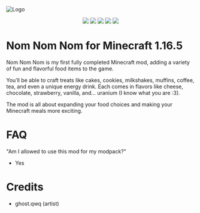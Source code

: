 <img alt="Logo" src="https://github.com/user-attachments/assets/756c8529-4048-4e77-9ada-02aa7b8e6d47">

<p align="center">
    <a href="https://discord.gg/https://discord.com/invite/E2Bp7GtcaA"><img src="https://img.shields.io/discord/1060607505186684978?logo=Discord&colorA=1e1e2e&colorB=a6e3a1&style=for-the-badge"></a>
    <a href="https://modrinth.com/mod/nom-nom-nom"><img src="https://img.shields.io/modrinth/dt/GFsG4tda?logo=Modrinth&colorA=1e1e2e&colorB=a6e3a1&style=for-the-badge"></a>
    <a href="https://www.curseforge.com/minecraft/mc-mods/nom-nom-nom"><img src="https://img.shields.io/curseforge/dt/1082554?logo=Curseforge&colorA=1e1e2e&colorB=fab387&style=for-the-badge"></a>
    <a href="https://github.com/Justus0405/nom-nom-nom/blob/forge-1.16.5/LICENSE"><img src="https://img.shields.io/github/license/Justus0405/nom-nom-nom?logo=Github&colorA=1e1e2e&colorB=f9e2af&style=for-the-badge"></a>
    <a href="https://github.com/Justus0405/nom-nom-nom/releases"><img src="https://img.shields.io/github/v/release/justus0405/nom-nom-nom?logo=Github&colorA=1e1e2e&colorB=cdd6f4&style=for-the-badge"></a>
</p>

# Nom Nom Nom for Minecraft 1.16.5

Nom Nom Nom is my first fully completed Minecraft mod, adding a variety of fun and flavorful food items to the game.

You’ll be able to craft treats like cakes, cookies, milkshakes, muffins, coffee, tea, and even a unique energy drink.
Each comes in flavors like cheese, chocolate, strawberry, vanilla, and... uranium (I know what you are :3).

The mod is all about expanding your food choices and making your Minecraft meals more exciting.

# FAQ

"Am I allowed to use this mod for my modpack?"
 - Yes


# Credits

 - ghost.qwq (artist)
